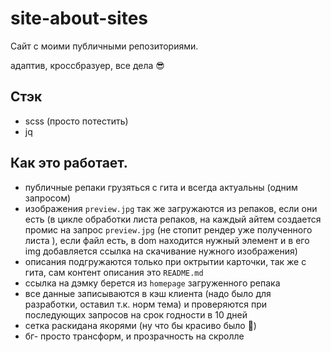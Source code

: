# site-about-sites
Сайт с моими публичными репозиториями.

адаптив, кроссбразуер,  все дела 😎
## Стэк
- scss (просто потестить)
- jq

## Как это работает.
- публичные репаки грузяться с гита и всегда актуальны (одним запросом)
- изображения `preview.jpg` так же загружаются из репаков, если они есть (в цикле обработки листа репаков, на каждый айтем создается промис на запрос `preview.jpg` (не стопит рендер уже полученного листа ), если файл есть, в dom находится нужный элемент и в его img добавляется ссылка на скачивание нужного изображения)
- описания подгружаются только при октрытии карточки, так же с гита, сам контент описания это `README.md`
- ссылка на дэмку берется из `homepage` загруженного репака
- все данные записываются в кэш клиента (надо было для разработки, оставил т.к. норм тема) и проверяются при последующих запросов на срок годности в 10 дней
- сетка раскидана якорями (ну что бы красиво было 🤡)
- бг- просто трансформ, и прозрачность на скролле
